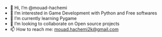- 👋 Hi, I’m @mouad-hachemi
- 👀 I’m interested in Game Development with Python and Free softwares
- 🌱 I’m currently learning Pygame
- 💞️ I’m looking to collaborate on Open source projects
- 📫 How to reach me: mouad.hachemi2k@gmail.com

<!---
mouad-hachemi/mouad-hachemi is a ✨ special ✨ repository because its `README.md` (this file) appears on your GitHub profile.
You can click the Preview link to take a look at your changes.
--->
